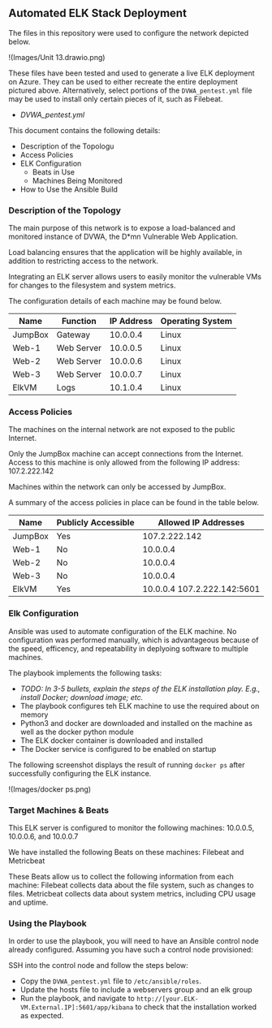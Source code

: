 ## Automated ELK Stack Deployment

The files in this repository were used to configure the network depicted below.

!(Images/Unit 13.drawio.png)

These files have been tested and used to generate a live ELK deployment on Azure. They can be used to either recreate the entire deployment pictured above. Alternatively, select portions of the `DVWA_pentest.yml` file may be used to install only certain pieces of it, such as Filebeat.

  - _DVWA_pentest.yml_

This document contains the following details:
- Description of the Topologu
- Access Policies
- ELK Configuration
  - Beats in Use
  - Machines Being Monitored
- How to Use the Ansible Build


### Description of the Topology

The main purpose of this network is to expose a load-balanced and monitored instance of DVWA, the D*mn Vulnerable Web Application.

Load balancing ensures that the application will be highly available, in addition to restricting access to the network.


Integrating an ELK server allows users to easily monitor the vulnerable VMs for changes to the filesystem and system metrics.

The configuration details of each machine may be found below.

| Name    | Function   | IP Address | Operating System |
|---------|------------|------------|------------------|
| JumpBox | Gateway    | 10.0.0.4   | Linux            |
| Web-1   | Web Server | 10.0.0.5   | Linux            |
| Web-2   | Web Server | 10.0.0.6   | Linux            |
| Web-3   | Web Server | 10.0.0.7   | Linux            |
| ElkVM   | Logs       | 10.1.0.4   | Linux            |

### Access Policies

The machines on the internal network are not exposed to the public Internet. 

Only the JumpBox machine can accept connections from the Internet. Access to this machine is only allowed from the following IP address: 107.2.222.142

Machines within the network can only be accessed by JumpBox.

A summary of the access policies in place can be found in the table below.

| Name    | Publicly Accessible | Allowed IP Addresses        |
|---------|---------------------|-----------------------------|
| JumpBox | Yes                 | 107.2.222.142               |
| Web-1   | No                  | 10.0.0.4                    |
| Web-2   | No                  | 10.0.0.4                    |
| Web-3   | No                  | 10.0.0.4                    |
| ElkVM   | Yes                 | 10.0.0.4 107.2.222.142:5601 |

### Elk Configuration

Ansible was used to automate configuration of the ELK machine. No configuration was performed manually, which is advantageous because of the speed, efficency, and repeatability in deplyoing software to multiple machines.

The playbook implements the following tasks:
- _TODO: In 3-5 bullets, explain the steps of the ELK installation play. E.g., install Docker; download image; etc._
- The playbook configures teh ELK machine to use the required about on memory
- Python3 and docker are downloaded and installed on the machine as well as the docker python module
- The ELK docker container is downloaded and installed
- The Docker service is configured to be enabled on startup

The following screenshot displays the result of running `docker ps` after successfully configuring the ELK instance.

!(Images/docker ps.png)

### Target Machines & Beats
This ELK server is configured to monitor the following machines: 10.0.0.5, 10.0.0.6, and 10.0.0.7

We have installed the following Beats on these machines: Filebeat and Metricbeat

These Beats allow us to collect the following information from each machine:
Filebeat collects data about the file system, such as changes to files.
Metricbeat collects data about system metrics, including CPU usage and uptime.

### Using the Playbook
In order to use the playbook, you will need to have an Ansible control node already configured. Assuming you have such a control node provisioned: 

SSH into the control node and follow the steps below:
- Copy the `DVWA_pentest.yml` file to `/etc/ansible/roles`.
- Update the hosts file to include a webservers group and an elk group
- Run the playbook, and navigate to `http://[your.ELK-VM.External.IP]:5601/app/kibana` to check that the installation worked as expected.